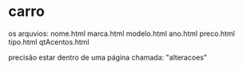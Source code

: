 # carro

os arquvios:
nome.html
marca.html
modelo.html
ano.html
preco.html
tipo.html
qtAcentos.html

precisão estar dentro de uma página chamada:  "alteracoes"
